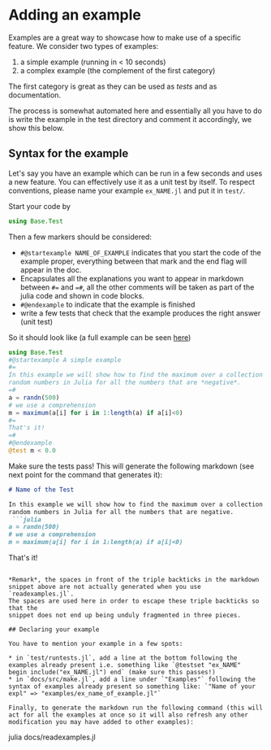 # Adding an example

Examples are a great way to showcase how to make use of a specific feature. We consider two types of examples:

1. a simple example (running in < 10 seconds)
2. a complex example (the complement of the first category)

The first category is great as they can be used as *tests* and as documentation.

The process is somewhat automated here and essentially all you have to do is write the example in the test directory and comment it accordingly, we show this below.

## Syntax for the example

Let's say you have an example which can be run in a few seconds and uses a new feature. You can effectively use it as a unit test by itself.
To respect conventions, please name your example `ex_NAME.jl` and put it in `test/`.

Start your code by

```julia
using Base.Test
```

Then a few markers should be considered:

* `#@startexample NAME_OF_EXAMPLE` indicates that you start the code of the example proper, everything between that mark and the end flag will appear in the doc.
* Encapsulates all the explanations you want to appear in markdown between `#=` and `=#`, all the other comments will be taken as part of the julia code and shown in code blocks.
* `#@endexample` to indicate that the example is finished
* write a few tests that check that the example produces the right answer (unit test)

So it should look like (a full example can be seen [here](https://github.com/alan-turing-institute/PDSampler.jl/blob/master/test/ex_gbps1.jl))

```julia
using Base.Test
#@startexample A simple example
#=
In this example we will show how to find the maximum over a collection of
random numbers in Julia for all the numbers that are *negative*.
=#
a = randn(500)
# we use a comprehension
m = maximum(a[i] for i in 1:length(a) if a[i]<0)
#=
That's it!
=#
#@endexample
@test m < 0.0
```

Make sure the tests pass! This will generate the following markdown (see next point for the command that generates it):

```markdown
# Name of the Test

In this example we will show how to find the maximum over a collection of
random numbers in Julia for all the numbers that are negative.
 ```julia
a = randn(500)
# we use a comprehension
m = maximum(a[i] for i in 1:length(a) if a[i]<0)
 ```
That's it!
```

*Remark*, the spaces in front of the triple backticks in the markdown snippet above are not actually generated when you use `readexamples.jl`.
The spaces are used here in order to escape these triple backticks so that the
snippet does not end up being unduly fragmented in three pieces.

## Declaring your example

You have to mention your example in a few spots:

* in `test/runtests.jl`, add a line at the bottom following the examples already present i.e. something like `@testset "ex_NAME"    begin include("ex_NAME.jl") end` (make sure this passes!)
* in `docs/src/make.jl`, add a line under `"Examples"` following the syntax of examples already present so something like: `"Name of your expl" => "examples/ex_name_of_example.jl"`

Finally, to generate the markdown run the following command (this will act for all the examples at once so it will also refresh any other modification you may have added to other examples):

```
julia docs/readexamples.jl
```
